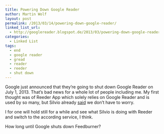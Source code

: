 ```yaml
---
title: Powering Down Google Reader
author: Martin Wolf
layout: post
permalink: /2013/03/14/powering-down-google-reader/
linked_list_url:
  - http://googlereader.blogspot.de/2013/03/powering-down-google-reader.html?m=1
categories:
  - Linked List
tags:
  - end
  - google reader
  - gread
  - reader
  - reeder
  - shut down
---
```

Google just announced that they&#8217;re going to shut down Google Reader on July 1, 2013. That&#8217;s bad news for a whole lot of people including me. My first thought was of Reeder App which solely relies on Google Reader and is used by so many, but Silvio already [said][1] we don&#8217;t have to worry.

I for one will hold still for a while and see what Silvio is doing with Reeder and switch to the according service, I think.

How long until Google shuts down Feedburner?

 [1]: https://twitter.com/reederapp/status/311995748482945025